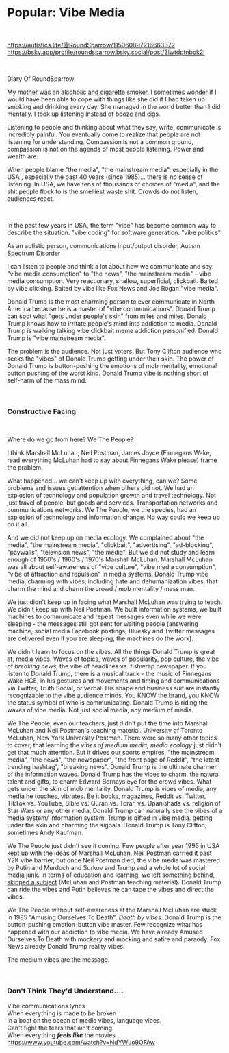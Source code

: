 # Popular: Vibe Media

&nbsp;

https://autistics.life/@RoundSparrow/115060897216663372    
https://bsky.app/profile/roundsparrow.bsky.social/post/3lwtdptnbok2l

&nbsp;

Diary Of RoundSparrow 

My mother was an alcoholic and cigarette smoker. I sometimes wonder if I would have been able to cope with things like she did if I had taken up smoking and drinking every day. She managed in the world better than I did mentally.  I took up listening instead of booze and cigs.

Listening to people and thinking about what they say, write, communicate is incredibly painful. You eventually come to realize that people are not listening for understanding. Compassion is not a common ground, compassion is not on the agenda of most people listening. Power and wealth are.

When people blame "the media", "the mainstream media",  especially in the USA , especially the past 40 years (since 1985)... there is no sense of listening. In USA, we have tens of thousands of choices of "media", and the shit people flock to is the smelliest waste shit. Crowds do not listen, audiences react.

&nbsp;

In the past few years in USA, the term "vibe" has become common way to describe the situation. "vibe coding" for software generation. "vibe politics"

As an autistic person, communications input/output disorder, Autism Spectrum Disorder 

I can listen to people and think a lot about how we communicate and say: "vibe media consumption" to "the news", "the mainstream media" - vibe media consumption.  Very reactionary, shallow, superficial, clickbait. Baited by vibe clicking. Baited by vibe like Fox News and Joe Rogan "vibe media".

Donald Trump is the most charming person to ever communicate in North America because he is a master of "vibe communications". Donald Trump can spot what "gets under people's skin" from miles and miles. Donald Trump knows how to irritate people's mind into addiction to media. Donald Trump is walking talking vibe clickbait meme addiction personified. Donald Trump is "vibe mainstream media".

The problem is the audience. Not just voters. But Tony Clifton audience who seeks the "vibes" of Donald Trump getting under their skin. The power of Donald Trump is button-pushing the emotions of mob mentality, emotional button pushing of the worst kind. Donald Trump vibe is nothing short of self-harm of the mass mind.

&nbsp;

### Constructive Facing 

&nbsp;

Where do we go from here? We The People?

I think Marshall McLuhan, Neil Postman, James Joyce (Finnegans Wake, read everything McLuhan had to say about Finnegans Wake please) frame the problem.

What happened... we can't keep up with everything, can we? Some problems and issues get attention when others did not. We had an explosion of technology and population growth and travel technology. Not just travel of people, but goods and services. Transportation networks and communications networks. We The People, we the species, had an explosion of technology and information change. No way could we keep up on it all.

And we did not keep up on media ecology. We complained about "the media", "the mainstream media", "clickbait", "advertising", "ad-blocking", "paywalls", "television news", "the media". But we did not study and learn enough of 1950's / 1960's / 1970's Marshall McLuhan. Marshall McLuhan was all about self-awareness of "vibe culture", "vibe media consumption", "vibe of attraction and repulsion" in media systems. Donald Trump vibe media, charming with vibes, including hate and dehumanization vibes, that charm the mind and charm the crowd / mob mentality / mass man.

We just didn't keep up in facing what Marshall McLuhan was trying to teach. We didn't keep up with Neil Postman. We built information systems, we built machines to communicate and repeat messages even while we were sleeping - the messages still got sent for waiting people (answering machine, social media Facebook postings, Bluesky and Twitter messages are delivered even if you are sleeping, the machines do the work). 

We didn't learn to focus on the vibes. All the things Donald Trump is great at, media vibes. Waves of topics, waves of popularity, pop culture, the vibe of *breaking news*, the vibe of headlines vs. fishwrap newspaper. If you listen to Donald Trump, there is a musical track - the music of Finnegans Wake HCE, in his gestures and movements and timing and communications via Twitter, Truth Social, or verbal. His shape and business suit are instantly recognizable to the vibe audience minds. You KNOW the brand, you KNOW the status symbol of who is communicating. Donald Trump is riding the waves of vibe media. Not just social media, any medium of media. 

We The People, even our teachers, just didn't put the time into Marshall McLuhan and Neil Postman's teaching material. University of Toronto McLuhan, New York University Postman. There were so many other topics to cover, that learning the *vibes of medium media, media ecology* just didn't get that much attention. But it drives our sports empires, "the mainstream media", "the news", "the newspaper", "the front page of Reddit", "the latest trending hashtag", "breaking news". Donald Trump is the ultimate charmer of the information waves. Donald Trump has the vibes to charm, the natural talent and gifts, to charm Edward Bernays eye for the crowd vibes. What gets under the skin of mob mentality. Donald Trump is vibes of media, any media he touches, vibrates. Be it books, magazines, Reddit vs. Twitter, TikTok vs. YouTube, Bible vs. Quran vs. Torah vs. Upanishads vs. religion of Star Wars or any other media, Donald Trump can naturally see the vibes of a media system/ information system. Trump is gifted in vibe media. getting under the skin and charming the signals. Donald Trump is Tony Clifton, sometimes Andy Kaufman.

We The People just didn't see it coming. Few people after year 1995 in USA kept up with the ideas of Marshall McLuhan. Neil Postman carried it past Y2K vibe barrier, but once Neil Postman died, the vibe media was mastered by Putin and Murdoch and Surkov and Trump and a whole lot of social media junk. In terms of education and learning, [we left something behind, skipped a subject](https://youtu.be/Q2g0hrrKLNw?t=104) (McLuhan and Postman teaching material). Donald Trump can ride the vibes and Putin believes he can tape the vibes and direct the vibes.

We The People without self-awareness at the Marshall McLuhan are stuck in 1985 "Amusing Ourselves To Death".  *Death by vibes*. Donald Trump is the button-pushing emotion-button vibe master. Few recognize what has happened with our addiction to vibe media. We have already Amused Ourselves To Death with mockery and mocking and satire and paraody. Fox News already Donald Trump reality vibes.

The medium vibes are the message.

&nbsp;

### Don't Think They'd Understand....

Vibe communications lyrics   
When everything is made to be broken   
In a boat on the ocean of media vibes, language vibes.    
Can't fight the tears that ain't coming.  
When everything ***feels like*** the movies...   
https://www.youtube.com/watch?v=NdYWuo9OFAw
